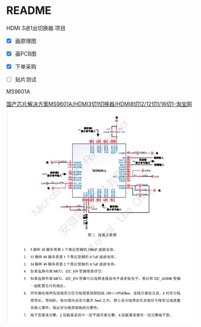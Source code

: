 # README

HDMI 3进1出切换器 项目

- [x] 画原理图
- [x] 画PCB图
- [x] 下单采购
- [ ] 贴片测试





MS9601A

[国产芯片解决方案MS9601A/HDMI3切1切换器/HDMI8切12/12切1/16切1-淘宝网](https://item.taobao.com/item.htm?spm=a1z0d.6639537/tb3.1997196601.4.523774846VHh8D&id=664865791026)



![image-20240709093441792](.\img\4.png)






